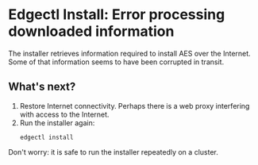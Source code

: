 # Edgectl Install: Error processing downloaded information

The installer retrieves information required to install AES over the Internet. Some of that information seems to have been corrupted in transit.

## What's next?

1. Restore Internet connectivity. Perhaps there is a web proxy interfering with access to the Internet.
2. Run the installer again:
   ```shell
   edgectl install
   ```

Don't worry: it is safe to run the installer repeatedly on a cluster.
